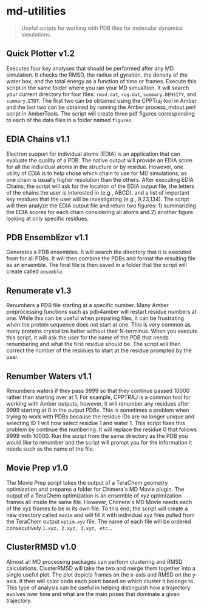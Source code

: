 # md-utilities
>Useful scripts for working with PDB files for molecular dynamics simulations.

## Quick Plotter v1.2
Executes four key analyses that should be performed after any MD simulation. It checks the RMSD, the radius of gyration, the density of the water box, and the total energy as a function of time or frames. Execute this script in the same folder where you ran your MD simualtion. It will search your current directory for four files: ```rmsd.dat```, ```rog.dat```, ```summary.DENSITY```, and ```summary.ETOT```. The first two can be obtained using the CPPTraj tool in Amber and the last two can be obtained by running the Amber process_mdout.perl script in AmberTools. The script will create three pdf figures corresponding to each of the data files in a folder named ```figures```.

## EDIA Chains v1.1
Electron support for individual atoms (EDIA) is an application that can evaluate the quality of a PDB. The native output will provide an EDIA score for all the individual atoms in the structure or by residue. However, one utility of EDIA is to help chose which chain to use for MD simulations, as one chain is usually higher resolution than the others. After executing EDIA Chains, the script will ask for the location of the EDIA output file, the letters of the chains the user is interested in (e.g., ABCD), and a list of important key residues that the user will be investigating (e.g., 9,23,134). The script will then analyze the EDIA output file and return two figures: 1) summarizing the EDIA scores for each chain considering all atoms and 2) another figure looking at only specific residues. 

## PDB Ensemblizer v1.1
Generates a PDB ensembles. It will search the directory that it is executed from for all PDBs. It will then combine the PDBs and format the resulting file as an ensemble. The final file is then saved in a folder that the script will create called ```ensemble```.

## Renumerate v1.3
Renumbers a PDB file starting at a specific number. Many Amber preprocessing functions such as pdb4amber will restart residue numbers at one. While this can be useful when preparing files, it can be frustrating when the protein sequence does not start at one. This is very common as many proteins crystallize better without their N-terminus. When you execute this script, it will ask the user for the name of the PDB that needs renumbering and what the first residue should be. The script will then correct the number of the residues to start at the residue prompted by the user.

## Renumber Waters v1.1
Renumbers waters if they pass 9999 so that they continue passed 10000 rather than starting over at 1. For example, CPPTRAJ is a common tool for working with Amber outputs; however, it will renumber any residues after 9999 starting at 0 in the output PDBs. This is sometimes a problem when trying to work with PDBs because the residue IDs are no longer unique and selecting ID 1 will now select residue 1 and water 1. This script fixes this problem by continue the numbering. It will replace the residue 0 that follows 9999 with 10000. Run the script from the same directory as the PDB you would like to renumber and the script will prompt you for the information it needs such as the name of the file.

## Movie Prep v1.0
The Movie Prep script takes the output of a TeraChem geometry optimization and prepares a folder for Chimera's MD Movie plugin. The output of a TeraChem optimization is an ensemble of xyz optimization frames all inside the same file. However, Chimera's MD Movie needs each of the xyz frames to be in its own file. To this end, the script will create a new directory called ```movie``` and will fill it with individual xyz files pulled from the TeraChem output ```optim.xyz``` file. The name of each file will be ordered consecutively ```1.xyz, 2.xyz, 3.xyz, etc.```.

## ClusterRMSD v1.0
Almost all MD processing packages can perform clustering and RMSD calculations. ClusterRMSD will take the two and merge them together into a single useful plot. The plot depicts frames on the x-axis and RMSD on the y-axis. It then will color code each point based on which cluster it belongs to. This type of analysis can be useful in helping distinguish how a trajectory evolves over time and what are the main poses that dominate a given trajectory.
